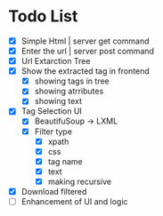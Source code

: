 
# Todo List

- [x] Simple Html | server get command
- [x] Enter the url | server post command
- [x] Url Extarction Tree
- [x] Show the extracted tag in frontend
  - [x] showing tags in tree
  - [x] showing atrributes
  - [x] showing text
- [x] Tag Selection UI
  - [x] BeautifuSoup -> LXML
  - [x] Filter type
    - [x] xpath
    - [x] css
    - [x] tag name
    - [x] text
    - [x] making recursive
- [x] Download filtered
- [ ] Enhancement of UI and logic

